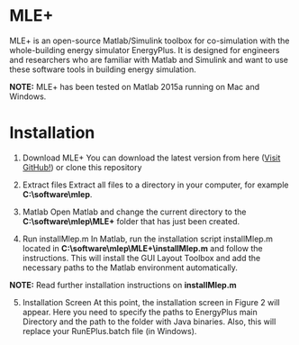 # MLE+
MLE+ is an open-source Matlab/Simulink toolbox for co-simulation with the whole-building energy simulator EnergyPlus. It is designed for engineers and researchers who are familiar with Matlab and Simulink and want to use these software tools in building energy simulation.

**NOTE:** MLE+ has been tested on Matlab 2015a running on Mac and Windows. 

# Installation
1. Download MLE+
You can download the latest version from here ([Visit GitHub!](https://www.github.com)) or clone this repository

2. Extract files
Extract all files to a directory in your computer, for example **C:\software\mlep**.

3. Matlab
Open Matlab and change the current directory to the **C:\software\mlep\MLE+** folder that has just been created.

4. Run installMlep.m
In Matlab, run the installation script installMlep.m located in **C:\software\mlep\MLE+\installMlep.m** and follow the instructions. This will install the GUI Layout Toolbox and add the necessary paths to the Matlab environment automatically.

**NOTE:** Read further installation instructions on **installMlep.m**

5. Installation Screen
At this point, the installation screen in Figure 2 will appear. Here you need to specify the paths to EnergyPlus main Directory and the path to the folder with Java binaries. Also, this will replace your RunEPlus.batch file (in Windows).


